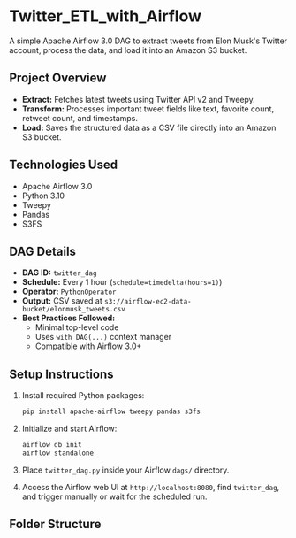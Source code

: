 # Twitter_ETL_with_Airflow

A simple Apache Airflow 3.0 DAG to extract tweets from Elon Musk's Twitter account, process the data, and load it into an Amazon S3 bucket.

## Project Overview

- **Extract:** Fetches latest tweets using Twitter API v2 and Tweepy.
- **Transform:** Processes important tweet fields like text, favorite count, retweet count, and timestamps.
- **Load:** Saves the structured data as a CSV file directly into an Amazon S3 bucket.

## Technologies Used

- Apache Airflow 3.0
- Python 3.10
- Tweepy
- Pandas
- S3FS

## DAG Details

- **DAG ID:** `twitter_dag`
- **Schedule:** Every 1 hour (`schedule=timedelta(hours=1)`)
- **Operator:** `PythonOperator`
- **Output:** CSV saved at `s3://airflow-ec2-data-bucket/elonmusk_tweets.csv`
- **Best Practices Followed:**
  - Minimal top-level code
  - Uses `with DAG(...)` context manager
  - Compatible with Airflow 3.0+

## Setup Instructions

1. Install required Python packages:
    ```bash
    pip install apache-airflow tweepy pandas s3fs
    ```

2. Initialize and start Airflow:
    ```bash
    airflow db init
    airflow standalone
    ```

3. Place `twitter_dag.py` inside your Airflow `dags/` directory.

4. Access the Airflow web UI at `http://localhost:8080`, find `twitter_dag`, and trigger manually or wait for the scheduled run.

## Folder Structure

